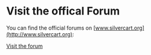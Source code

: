 # Visit the offical Forum

You can find the official forums on [www.silvercart.org](http://www.silvercart.org):

[Visit the forum](http://www.silvercart.org/forum/)
